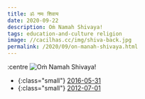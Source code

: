```yaml
---
title: ॐ नमः शिवाय
date: 2020-09-22
description: Oṁ Namah Shivaya!
tags: education-and-culture religion
image: //cacilhas.cc/img/shiva-back.jpg
permalink: /2020/09/on-manah-shivaya.html
---
```

[2016-05-31]: https://montegasppa.cacilhas.cc/2016/05/om-namah-shivaya.html
[2012-07-01]: https://montegasppa.blogspot.com.br/2012/07/om-namah-shivaya.html
[image]: {{{image}}}

:centre ![Oṁ Namah Shivaya!][image]

- {:class="small"} [2016-05-31][]
- {:class="small"} [2012-07-01][]
